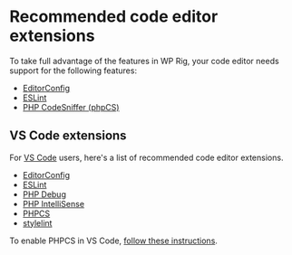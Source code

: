 # Recommended code editor extensions

To take full advantage of the features in WP Rig, your code editor needs support for the following features:

- [EditorConfig](http://editorconfig.org/#download)
- [ESLint](https://eslint.org/docs/user-guide/integrations)
- [PHP CodeSniffer (phpCS)](https://github.com/WordPress-Coding-Standards/WordPress-Coding-Standards/wiki)

## VS Code extensions
For [VS Code](https://code.visualstudio.com/) users, here's a list of recommended code editor extensions. 

- [EditorConfig](https://marketplace.visualstudio.com/items?itemName=EditorConfig.EditorConfig)
- [ESLint](https://marketplace.visualstudio.com/items?itemName=dbaeumer.vscode-eslint)
- [PHP Debug](https://marketplace.visualstudio.com/items?itemName=felixfbecker.php-debug)
- [PHP IntelliSense](https://marketplace.visualstudio.com/items?itemName=felixfbecker.php-intellisense)
- [PHPCS](https://marketplace.visualstudio.com/items?itemName=ikappas.phpcs)
- [stylelint](https://marketplace.visualstudio.com/items?itemName=stylelint.vscode-stylelint)

To enable PHPCS in VS Code, [follow these instructions](https://github.com/wprig/wprig/wiki/Enabling-PHPCodeSniffer-(PHPCS)-in-VS-Code). 
